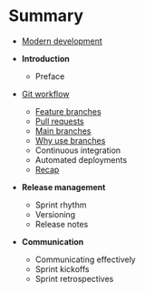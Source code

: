 # Summary

* [Modern development](README.md)

* **Introduction**
  * Preface

* [Git workflow](workflow/README.md)
  - [Feature branches](workflow/feature_branches.md)
  - [Pull requests](workflow/pull_requests.md)
  - [Main branches](workflow/main_branches.md)
  - [Why use branches](workflow/why.md)
  - Continuous integration
  - Automated deployments
  - [Recap](workflow/recap.md)

* **Release management**
  - Sprint rhythm
  - Versioning
  - Release notes

* **Communication**
  - Communicating effectively
  - Sprint kickoffs
  - Sprint retrospectives
